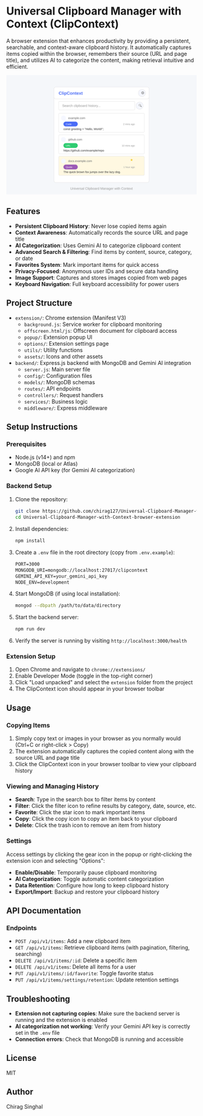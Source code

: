 # Universal Clipboard Manager with Context (ClipContext)

A browser extension that enhances productivity by providing a persistent, searchable, and context-aware clipboard history. It automatically captures items copied within the browser, remembers their source (URL and page title), and utilizes AI to categorize the content, making retrieval intuitive and efficient.

![ClipContext Screenshot](docs/screenshot.svg)

## Features

-   **Persistent Clipboard History**: Never lose copied items again
-   **Context Awareness**: Automatically records the source URL and page title
-   **AI Categorization**: Uses Gemini AI to categorize clipboard content
-   **Advanced Search & Filtering**: Find items by content, source, category, or date
-   **Favorites System**: Mark important items for quick access
-   **Privacy-Focused**: Anonymous user IDs and secure data handling
-   **Image Support**: Captures and stores images copied from web pages
-   **Keyboard Navigation**: Full keyboard accessibility for power users

## Project Structure

-   `extension/`: Chrome extension (Manifest V3)
    -   `background.js`: Service worker for clipboard monitoring
    -   `offscreen.html/js`: Offscreen document for clipboard access
    -   `popup/`: Extension popup UI
    -   `options/`: Extension settings page
    -   `utils/`: Utility functions
    -   `assets/`: Icons and other assets
-   `backend/`: Express.js backend with MongoDB and Gemini AI integration
    -   `server.js`: Main server file
    -   `config/`: Configuration files
    -   `models/`: MongoDB schemas
    -   `routes/`: API endpoints
    -   `controllers/`: Request handlers
    -   `services/`: Business logic
    -   `middleware/`: Express middleware

## Setup Instructions

### Prerequisites

-   Node.js (v14+) and npm
-   MongoDB (local or Atlas)
-   Google AI API key (for Gemini AI categorization)

### Backend Setup

1. Clone the repository:

    ```bash
    git clone https://github.com/chirag127/Universal-Clipboard-Manager-with-Context-browser-extension.git
    cd Universal-Clipboard-Manager-with-Context-browser-extension
    ```

2. Install dependencies:

    ```bash
    npm install
    ```

3. Create a `.env` file in the root directory (copy from `.env.example`):

    ```
    PORT=3000
    MONGODB_URI=mongodb://localhost:27017/clipcontext
    GEMINI_API_KEY=your_gemini_api_key
    NODE_ENV=development
    ```

4. Start MongoDB (if using local installation):

    ```bash
    mongod --dbpath /path/to/data/directory
    ```

5. Start the backend server:

    ```bash
    npm run dev
    ```

6. Verify the server is running by visiting `http://localhost:3000/health`

### Extension Setup

1. Open Chrome and navigate to `chrome://extensions/`
2. Enable Developer Mode (toggle in the top-right corner)
3. Click "Load unpacked" and select the `extension` folder from the project
4. The ClipContext icon should appear in your browser toolbar

## Usage

### Copying Items

1. Simply copy text or images in your browser as you normally would (Ctrl+C or right-click > Copy)
2. The extension automatically captures the copied content along with the source URL and page title
3. Click the ClipContext icon in your browser toolbar to view your clipboard history

### Viewing and Managing History

-   **Search**: Type in the search box to filter items by content
-   **Filter**: Click the filter icon to refine results by category, date, source, etc.
-   **Favorite**: Click the star icon to mark important items
-   **Copy**: Click the copy icon to copy an item back to your clipboard
-   **Delete**: Click the trash icon to remove an item from history

### Settings

Access settings by clicking the gear icon in the popup or right-clicking the extension icon and selecting "Options":

-   **Enable/Disable**: Temporarily pause clipboard monitoring
-   **AI Categorization**: Toggle automatic content categorization
-   **Data Retention**: Configure how long to keep clipboard history
-   **Export/Import**: Backup and restore your clipboard history

## API Documentation

### Endpoints

-   `POST /api/v1/items`: Add a new clipboard item
-   `GET /api/v1/items`: Retrieve clipboard items (with pagination, filtering, searching)
-   `DELETE /api/v1/items/:id`: Delete a specific item
-   `DELETE /api/v1/items`: Delete all items for a user
-   `PUT /api/v1/items/:id/favorite`: Toggle favorite status
-   `PUT /api/v1/items/settings/retention`: Update retention settings

## Troubleshooting

-   **Extension not capturing copies**: Make sure the backend server is running and the extension is enabled
-   **AI categorization not working**: Verify your Gemini API key is correctly set in the `.env` file
-   **Connection errors**: Check that MongoDB is running and accessible

## License

MIT

## Author

Chirag Singhal
